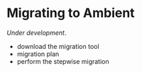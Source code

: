 # Migrating to Ambient

_Under development_.

- download the migration tool
- migration plan
- perform the stepwise migration
